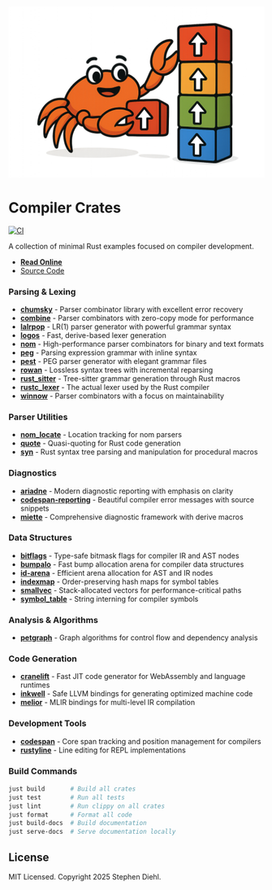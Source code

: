 <div align="center">
    <img src="./docs/src/logo.png" width="512" height="auto">
</div>

# Compiler Crates

[![CI](https://github.com/sdiehl/compiler-crates/actions/workflows/ci.yml/badge.svg)](https://github.com/sdiehl/compiler-crates/actions/workflows/ci.yml)

A collection of minimal Rust examples focused on compiler development.

* [**Read Online**](https://sdiehl.github.io/compiler-crates/)
* [Source Code](https://github.com/sdiehl/compiler-crates)

### Parsing & Lexing

- [**chumsky**](./chumsky/src/lib.rs) - Parser combinator library with excellent error recovery
- [**combine**](./combine/src/lib.rs) - Parser combinators with zero-copy mode for performance
- [**lalrpop**](./lalrpop/src/lib.rs) - LR(1) parser generator with powerful grammar syntax
- [**logos**](./logos/src/lib.rs) - Fast, derive-based lexer generation
- [**nom**](./nom/src/lib.rs) - High-performance parser combinators for binary and text formats
- [**peg**](./peg/src/lib.rs) - Parsing expression grammar with inline syntax
- [**pest**](./pest/src/lib.rs) - PEG parser generator with elegant grammar files
- [**rowan**](./rowan/src/lib.rs) - Lossless syntax trees with incremental reparsing
- [**rust_sitter**](./rust_sitter/src/lib.rs) - Tree-sitter grammar generation through Rust macros
- [**rustc_lexer**](./rustc_lexer/src/lib.rs) - The actual lexer used by the Rust compiler
- [**winnow**](./winnow/src/lib.rs) - Parser combinators with a focus on maintainability

### Parser Utilities

- [**nom_locate**](./nom_locate/src/lib.rs) - Location tracking for nom parsers
- [**quote**](./quote/src/lib.rs) - Quasi-quoting for Rust code generation
- [**syn**](./syn/src/lib.rs) - Rust syntax tree parsing and manipulation for procedural macros

### Diagnostics

- [**ariadne**](./ariadne/src/lib.rs) - Modern diagnostic reporting with emphasis on clarity
- [**codespan-reporting**](./codespan-reporting/src/lib.rs) - Beautiful compiler error messages with source snippets
- [**miette**](./miette/src/lib.rs) - Comprehensive diagnostic framework with derive macros

### Data Structures

- [**bitflags**](./bitflags/src/lib.rs) - Type-safe bitmask flags for compiler IR and AST nodes
- [**bumpalo**](./bumpalo/src/lib.rs) - Fast bump allocation arena for compiler data structures
- [**id-arena**](./id-arena/src/lib.rs) - Efficient arena allocation for AST and IR nodes
- [**indexmap**](./indexmap/src/lib.rs) - Order-preserving hash maps for symbol tables
- [**smallvec**](./smallvec/src/lib.rs) - Stack-allocated vectors for performance-critical paths
- [**symbol_table**](./symbol_table/src/lib.rs) - String interning for compiler symbols

### Analysis & Algorithms

- [**petgraph**](./petgraph/src/lib.rs) - Graph algorithms for control flow and dependency analysis

### Code Generation

- [**cranelift**](./cranelift/src/lib.rs) - Fast JIT code generator for WebAssembly and language runtimes
- [**inkwell**](./inkwell/src/lib.rs) - Safe LLVM bindings for generating optimized machine code
- [**melior**](./melior/src/lib.rs) - MLIR bindings for multi-level IR compilation

### Development Tools

- [**codespan**](./codespan/src/lib.rs) - Core span tracking and position management for compilers
- [**rustyline**](./rustyline/src/lib.rs) - Line editing for REPL implementations

### Build Commands

```bash
just build       # Build all crates
just test        # Run all tests
just lint        # Run clippy on all crates
just format      # Format all code
just build-docs  # Build documentation
just serve-docs  # Serve documentation locally
```

## License

MIT Licensed. Copyright 2025 Stephen Diehl.
